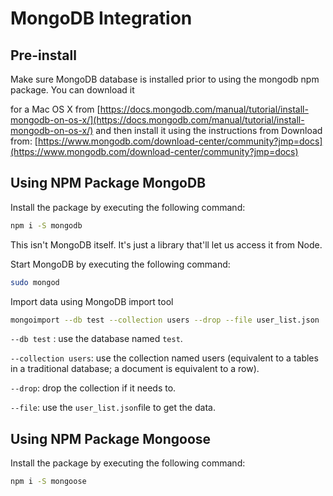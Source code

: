 # MongoDB Integration

## Pre-install

Make sure MongoDB database is installed prior to using the mongodb npm package. You can download it 

for a Mac OS X from [https://docs.mongodb.com/manual/tutorial/install-mongodb-on-os-x/](https://docs.mongodb.com/manual/tutorial/install-mongodb-on-os-x/) and then install it using the instructions from Download from: [https://www.mongodb.com/download-center/community?jmp=docs](https://www.mongodb.com/download-center/community?jmp=docs)



## Using NPM Package MongoDB

Install the package by executing the following command:

```bash
npm i -S mongodb
```

This isn't MongoDB itself. It's just a library that'll let us access it from Node.



Start MongoDB by executing the following command:

```bash
sudo mongod
```

Import data using MongoDB import tool

```bash
mongoimport --db test --collection users --drop --file user_list.json
```

`--db test` : use the database named `test`.

`--collection users`: use the collection named users (equivalent to a tables in a traditional database; a document is equivalent to a row).

`--drop`: drop the collection if it needs to.

`--file`: use the `user_list.json`file to get the data.



## Using NPM Package Mongoose

Install the package by executing the following command:

```bash
npm i -S mongoose
```






